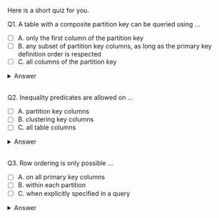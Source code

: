Here is a short quiz for you. 

Q1. A table with a composite partition key can be queried using ...

- [ ] A. only the first column of the partition key  
- [ ] B. any subset of partition key columns, as long as the primary key definition order is respected  
- [ ] C. all columns of the partition key

<details>
  <summary>Answer</summary>
  <p><b>C</b></p>
</details> 

<br/>

Q2. Inequality predicates are allowed on ... 

- [ ] A. partition key columns
- [ ] B. clustering key columns
- [ ] C. all table columns

<details>
  <summary>Answer</summary>
  <p><b>B</b></p>
</details> 

<br/>

Q3. Row ordering is only possible ... 

- [ ] A. on all primary key columns
- [ ] B. within each partition
- [ ] C. when explicitly specified in a query

<details>
  <summary>Answer</summary>
  <p><b>B</b></p>
</details> 
